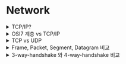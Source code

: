 # Network


<details>
    <summary>TCP/IP?</summary>

    - TCP/IP : 인터넷에서 표준으로 사용되는 프로토콜(통신규약)

        - Application Layer(L5)
            - 네트워크 계층과 애플리케이션 계층 프로토콜이 있는 곳이다.
            - 도메인 주소를 네트워크 주소로 변환하는 기능을 위한 DNS 지원
            - 애플리케이션 계층 패킷을 Message 라고 함.

        - Transport Layer(L4) 
            - 네트워크 계층에서 보내온 데이터를 정렬하고 오류를 수정 하여 신뢰할 수 있는 통신 확보
            - TCP/UDP 같은 프로토콜이 이 계층에 위치
            - 트랜스포트 계층 패킷을 Segment 라고 함.

        - Network Layer(L3)
            - 다른 네트워크로 데이터를 전송하는 역활을 수행, 즉 네트워크간 통신 역활!
            - 다른 네트워크와 통신하기 위해 경로를 설정하고 논리 주소를 결정하는 Router 장비 사용(경로설정)
            - 패킷은 Datagram

        - Data link Layer(L2)
            - 네트워크 기기 간 데이터 전송 및 물리주소 결정하는 역활
            - 이더넷 프로토콜 사용, Switch 같은 장비 사용
            - 패킷은 Frame

        - Physical Layer(L1)
            - 물리적 연결 및 전기신호 변환/제어 담당
            - 컴퓨터와 네트워크 장비를 물리적으로 연결

</details>


<details>
    <summary>OSI7 계층 vs TCP/IP</summary>

    - OSI 7계층은 TCP/IP 계층을 더 세분화 한 것
    - TCP/IP 에서 L1, L2 계층을 합쳐 네트워크 인터페이스 계층이라고 부르기도함
    - TCP/IP 에서 응용 계층은 OSI 에서 응용 표현 세션 계층으로 나뉘어짐
      - Application Layer : 사용자, 애플리케이션이 네트워크에 접근할 수 있도록 해주는 계층 / 인터페이스 지원, 사용자 에게 보이는 유일한 계층
      - Presentation Layer : 응용 계층으로 부터 전달, 전송하는 데이터의 인코딩 및 디코딩이 이루어지는 계층 / 응용계층에 맞춰 데이터를 변환
      - Session Layer : 응용프로세스가 통신을 관리하기 위한 방법 정의 / 네트워크상 양쪽의 연결을 관리/지속시키는 역할과 세션을 만들거나 없애는 역할을 담당하는 계층
</details>

<details>
    <summary>TCP vs UDP</summary>

    - TCP는 연결 지향형 프로토콜 / UDP는 데이터를 데이터그램 단위로 전송하는 프로토콜
    - TCP는 가상 회선을 만들어 신뢰성 보장하도록(흐름, 혼잡, 오류 제어)하는 프로토콜 / UDP는 따로 신뢰성 보장하는 절차 없어서 빠름
      - 흐름제어 : 상대방이 받을 수 있는 만큼만 데이터를 효율적으로 전송하는 것
      - 오류제어 : 데이터의 오류나 누락 없이 안전한 전송을 보장하는 것, 오류가 발생하면 재전송 수행하여 이를 보정
      - 혼잡제어 : 넽워크의 혼잡 정도에 따라 송신자가 데이터 전송량을 제어하는 것, 혼잡의 정도에 대한 판단기준은 데이터의 손실 발생 유무로 판단
    - TCP는 파일 전송과 같은 신뢰성이 중요한 서비스에 사용 / UDP는 스트리밍과 같이 연속성이 중요한 서비스에 사용

    - TCP 연결 과정 : 3 way handshake, 4 way handshake (양방향 Connection)
    - TCP segment를 제대로 수신하면 ACK, 제대로 수신 못하면 NACK
    - TCP segment에서 Header 부분에 오류를 체크하는 Checksum이 있다.

</details>

<details>
    <summary> Frame, Packet, Segment, Datagram 비교 </summary>

    - Packet : 컴퓨터간 데이터 주고 받을 때, 네트워크를 통해 전송데는 데이터 조각. 데이터의 손실 방지 및 패킷 흐름 조절을 위해 일정 단위로 잘라서 보내게됨
    각 계층에서 필요한 정보는 캡슐화 되어 전달, 수신측은 받은 패킷을 재조립하여 사용
    - Segment : Transport Layer(L4)에서 신뢰성 있는 통신을 구현하기 위한 Header를 L5의 data(message)에 붙인 것.
    - Datagram : Network Layer(L3)에서 다른 네트워크와 통신하기 위한 Header를 L4의 segment에 붙인 것.
    - Frame : Datalink Layer(L2)에서 물리적인 통신 채널을 열기 위해 Packet에 Header, Trailer을 붙임.
    Trailer는 데이터 끝에 분여서 오류 검출에 사용
</details>

<details>
    <summary>3-way-handshake 와 4-way-handshake 비교</summary>

    - 3-way-handshake : 호스트 간 데이터 전송 전에 정확한 전송을 보장하기 위해 상대 컴퓨터와 사전에 세션을 수립하는 과정

        1. Client에서 Server로 연결 요청 메시지 전송(SYN)
        2. Server 에서 SYN 요청 받고 Client에게 요청을 수락 한다는 ACK와 SYN 전송하고 ACK 응답을 기다림 (이 때 Server는 SYN_RECEIVED 상태)
        3. Client는 Server에 ACK를 보내고, 이후부터 연결 (이 때 Server는 ESTABLISHED 상태)

    - 4-way-handshake : 세션을 종료할 때 수행

        1. Client가 연결을 종료하겟다는 FIN 전송
        2. Server는 일단 확인 메세지 전송(ACK)하고, 자신의 통신이 끝날 때 까지 기다림 (TIME_WAIT 상태)
        3. Server가 통신이 끝났으면 연결이 종료되었다고 Client에 FIN 전송
        4. Client에서 확인했다는 메세지(ACK) 전송
        (TIME_WAIT : Server에서 FIN을 전송하기 전에 전송한 패킷이 FIN보다 늦게 도착하는 상황 대비해 잉여 패킷을 기다리는 과정)

    - 용어
        - SYN(Synchronization): 연결요청, 세션을 설정하는데 사용되며 초기에 시퀀스 번호를 보낸다.
        - ACK(Acknowledgement): 보낸 시퀀스 번호에 TCP 계층에서의 길이 또는 양을 더한 것과 같은 값을 ACK에 포함하여 전송한다.
        - FIN(Finish) : 세션을 종료시키는데 사용되며 더 이상 보낸 데이터가 없음을 표시한다.

</details>




